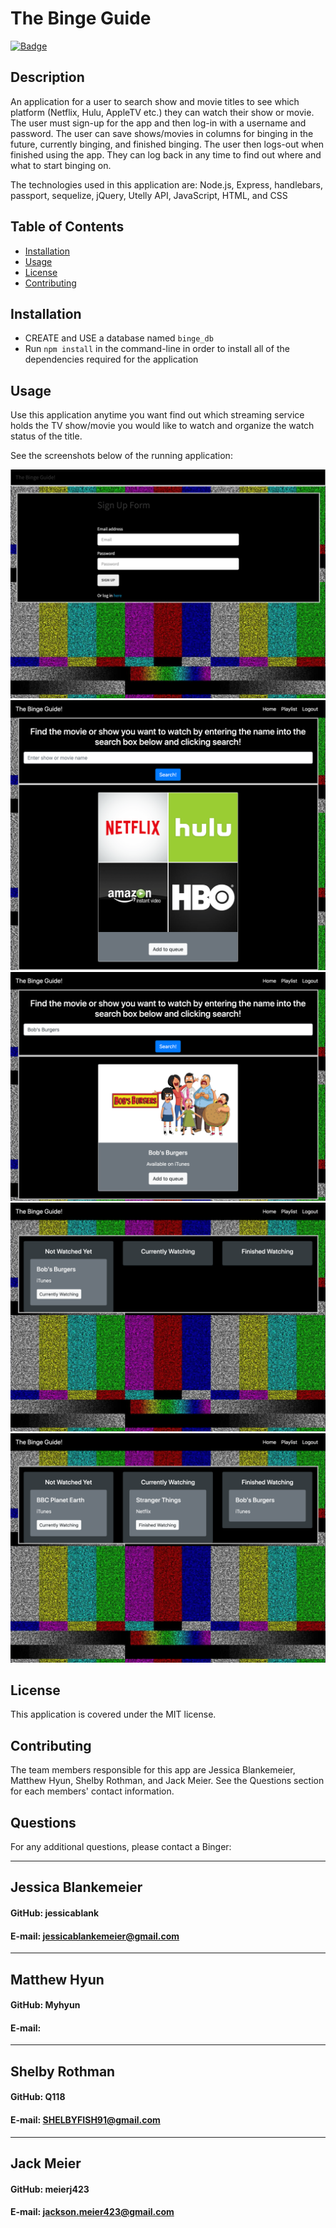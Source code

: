 # The Binge Guide

  [![Badge](https://img.shields.io/badge/License-MIT-black.svg)](https://opensource.org/licenses/MIT)

## Description 

An application for a user to search show and movie titles to see which platform (Netflix, Hulu, AppleTV etc.) they can watch their show or movie. The user must sign-up for the app and then log-in with a username and password. The user can save shows/movies in columns for binging in the future, currently binging, and finished binging. The user then logs-out when finished using the app. They can log back in any time to find out where and what to start binging on.

The technologies used in this application are:
Node.js, Express, handlebars, passport, sequelize, jQuery, Utelly API, JavaScript, HTML, and CSS

## Table of Contents

* [Installation](#installation)
* [Usage](#usage)
* [License](#license)
* [Contributing](#contributing)


## Installation

- CREATE and USE a database named ```binge_db```
- Run ```npm install``` in the command-line in order to install all of the dependencies required for the application

## Usage 

Use this application anytime you want find out which streaming service holds the TV show/movie you would like to watch and organize the watch status of the title.

See the screenshots below of the running application:

![](assets/sign-up-form.png)
![](assets/empty-search.js.png)
![](assets/filled-search.js.png)
![](assets/initial-playlist.png)
![](assets/final-playlist.png)

## License

This application is covered under the MIT license.

## Contributing

The team members responsible for this app are Jessica Blankemeier, Matthew Hyun, Shelby Rothman, and Jack Meier. See the Questions section for each members' contact information.

## Questions

For any additional questions, please contact a Binger:

------------------------------------------
## Jessica Blankemeier
#### GitHub: jessicablank
#### E-mail: jessicablankemeier@gmail.com
------------------------------------------
## Matthew Hyun
#### GitHub: Myhyun
#### E-mail: 
------------------------------------------
## Shelby Rothman
#### GitHub: Q118
#### E-mail: SHELBYFISH91@gmail.com
------------------------------------------
## Jack Meier
#### GitHub: meierj423
#### E-mail: jackson.meier423@gmail.com


